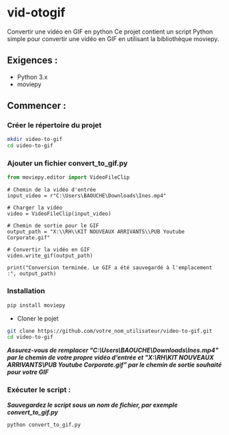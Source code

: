 # vid-otogif
Convertir une vidéo en GIF en python
Ce projet contient un script Python simple pour convertir une vidéo en GIF en utilisant la bibliothèque moviepy.

## Exigences :

- Python 3.x
- moviepy

## Commencer :

### Créer le répertoire du projet

```bash
mkdir video-to-gif
cd video-to-gif
```
### Ajouter un fichier convert_to_gif.py
``` python
from moviepy.editor import VideoFileClip
```
```
# Chemin de la vidéo d'entrée
input_video = r"C:\Users\BAOUCHE\Downloads\Ines.mp4"

# Charger la vidéo
video = VideoFileClip(input_video)

# Chemin de sortie pour le GIF
output_path = "X:\\RH\\KIT NOUVEAUX ARRIVANTS\\PUB Youtube Corporate.gif"

# Convertir la vidéo en GIF
video.write_gif(output_path)

print("Conversion terminée. Le GIF a été sauvegardé à l'emplacement :", output_path)
```
### Installation 
```bash
pip install moviepy
```
- Cloner le pojet
```bash
git clone https://github.com/votre_nom_utilisateur/video-to-gif.git
cd video-to-gif
```
***Assurez-vous de remplacer "C:\Users\BAOUCHE\Downloads\Ines.mp4" par le chemin de votre propre vidéo d'entrée et "X:\\RH\\KIT NOUVEAUX ARRIVANTS\\PUB Youtube Corporate.gif" par le chemin de sortie souhaité pour votre GIF***
### Exécuter le script :
***Sauvegardez le script sous un nom de fichier, par exemple convert_to_gif.py***
```sh
python convert_to_gif.py
```
